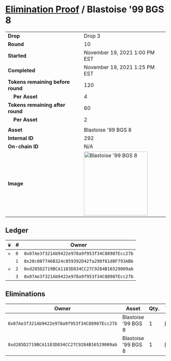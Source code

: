 # [Elimination Proof](./readme.md) / Blastoise &#039;99 BGS 8

|||
|---|---|
| **Drop** | Drop 3 |
| **Round** | 10 |
| **Started** | November 19, 2021 1:00 PM EST |
| **Completed** | November 19, 2021 1:25 PM EST |
| **Tokens remaining before round** | 120 |
| **&nbsp;&nbsp;&nbsp;&nbsp;Per Asset** | 4 |
| **Tokens remaining after round** | 60 |
| **&nbsp;&nbsp;&nbsp;&nbsp;Per Asset** | 2 |
| | |
| **Asset** | Blastoise &#039;99 BGS 8 |
| **Internal ID** | 292 |
| **On-chain ID** | N/A |
| **Image** | <img src="https://tcdn.blokpax.com/94d9199b-dc43-433d-b9ab-74dce73976d4/f96b4ca7e9359e65ff1e75a2970b75ecda9f7c5ae5ad74b8aee6010bcf829eee.jpg" height="200" alt="Blastoise &#039;99 BGS 8" /> |

## Ledger

| 💀 | # | Owner |
| --- | --- | --- |
| 💀 | `0` | `0x07Ae3f321Ab9422e978a9f953f34C88907Ecc27b` |
|  | `1` | `0x28c807746B324c859392D42fa298f61d8F793ABb` |
| 💀 | `2` | `0xd285D2719BCA1183D834CC27C9284B16529009ab` |
|  | `3` | `0x07Ae3f321Ab9422e978a9f953f34C88907Ecc27b` |


## Eliminations

| Owner | Asset | Qty. | Transaction |
| --- | --- | --- | --- |
| `0x07Ae3f321Ab9422e978a9f953f34C88907Ecc27b` | Blastoise '99 BGS 8 | 1 | [Polygonscan](https://polygonscan.com/tx/0x59486ae533d0ea7d41504c4b86a8cf967a05fa36454b9ab9de5f004eed1defef) |
| `0xd285D2719BCA1183D834CC27C9284B16529009ab` | Blastoise '99 BGS 8 | 1 | [Polygonscan](https://polygonscan.com/tx/0x39095efe77c6051969c058f1211b729b5e657285ffc99f81ace6908dc8c5b139) |
